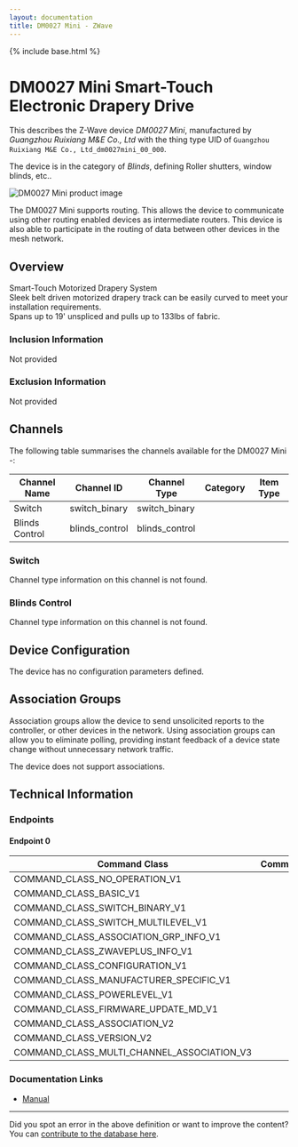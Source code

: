 ```yaml
---
layout: documentation
title: DM0027 Mini - ZWave
---
```


{% include base.html %}

# DM0027 Mini Smart-Touch Electronic Drapery Drive
This describes the Z-Wave device *DM0027 Mini*, manufactured by *Guangzhou Ruixiang M&E Co., Ltd* with the thing type UID of ```Guangzhou Ruixiang M&E Co., Ltd_dm0027mini_00_000```.

The device is in the category of *Blinds*, defining Roller shutters, window blinds, etc..

![DM0027 Mini product image](https://opensmarthouse.org/assets/zwave/attachments/1102/finesse.jpg)


The DM0027 Mini supports routing. This allows the device to communicate using other routing enabled devices as intermediate routers.  This device is also able to participate in the routing of data between other devices in the mesh network.

## Overview

Smart-Touch Motorized Drapery System  
Sleek belt driven motorized drapery track can be easily curved to meet your installation requirements.  
Spans up to 19' unspliced and pulls up to 133lbs of fabric. 

### Inclusion Information

Not provided

### Exclusion Information

Not provided

## Channels

The following table summarises the channels available for the DM0027 Mini -:

| Channel Name | Channel ID | Channel Type | Category | Item Type |
|--------------|------------|--------------|----------|-----------|
| Switch | switch_binary | switch_binary |  |  | 
| Blinds Control | blinds_control | blinds_control |  |  | 

### Switch
Channel type information on this channel is not found.

### Blinds Control
Channel type information on this channel is not found.



## Device Configuration

The device has no configuration parameters defined.

## Association Groups

Association groups allow the device to send unsolicited reports to the controller, or other devices in the network. Using association groups can allow you to eliminate polling, providing instant feedback of a device state change without unnecessary network traffic.

The device does not support associations.
## Technical Information

### Endpoints

#### Endpoint 0

| Command Class | Comment |
|---------------|---------|
| COMMAND_CLASS_NO_OPERATION_V1| |
| COMMAND_CLASS_BASIC_V1| |
| COMMAND_CLASS_SWITCH_BINARY_V1| |
| COMMAND_CLASS_SWITCH_MULTILEVEL_V1| |
| COMMAND_CLASS_ASSOCIATION_GRP_INFO_V1| |
| COMMAND_CLASS_ZWAVEPLUS_INFO_V1| |
| COMMAND_CLASS_CONFIGURATION_V1| |
| COMMAND_CLASS_MANUFACTURER_SPECIFIC_V1| |
| COMMAND_CLASS_POWERLEVEL_V1| |
| COMMAND_CLASS_FIRMWARE_UPDATE_MD_V1| |
| COMMAND_CLASS_ASSOCIATION_V2| |
| COMMAND_CLASS_VERSION_V2| |
| COMMAND_CLASS_MULTI_CHANNEL_ASSOCIATION_V3| |

### Documentation Links

* [Manual](https://www.opensmarthouse.org/zwavedatabase/1102/Finesse.pdf)

---

Did you spot an error in the above definition or want to improve the content?
You can [contribute to the database here](https://www.opensmarthouse.org/zwavedatabase/1102).
